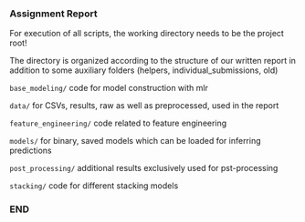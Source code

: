 ### Assignment Report 


For execution of all scripts, the working directory needs to be the project root!

The directory is organized according to the structure of our written report in addition to some auxiliary folders (helpers, individual_submissions, old)

`base_modeling/` code for model construction with mlr 

`data/` for CSVs, results, raw as well as preprocessed, used in the report

`feature_engineering/` code related to feature engineering

`models/` for binary, saved models which can be loaded for inferring predictions

`post_processing/` additional results exclusively used for pst-processing

`stacking/` code for different stacking models 

### END



